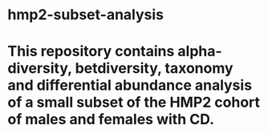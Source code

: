 # hmp2-subset-analysis
# This repository contains alpha-diversity, betdiversity, taxonomy and differential abundance analysis of a small subset of the HMP2 cohort of males and females with CD.
